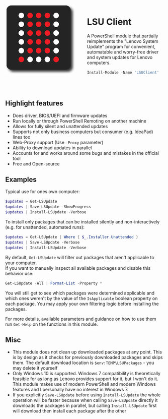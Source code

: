 <img align="left" src="logo_220px.png" alt="LSUClient PowerShell Module PNG Logo" style="padding-right: 40px">

# LSU Client

A PowerShell module that partially reimplements the "Lenovo System Update" program for convenient,
automatable and worry-free driver and system updates for Lenovo computers.

```powershell
Install-Module -Name 'LSUClient'
```
<br>
<br>

## Highlight features

- Does driver, BIOS/UEFI and firmware updates
- Run locally or through PowerShell Remoting on another machine
- Allows for fully silent and unattended updates
- Supports not only business computers but consumer (e.g. IdeaPad) lines too
- Web-Proxy support (Use `-Proxy` parameter)
- Ability to download updates in parallel
- Accounts for and works around some bugs and mistakes in the official tool
- Free and Open-source

## Examples

Typical use for ones own computer:
```powershell
$updates = Get-LSUpdate
$updates | Save-LSUpdate -ShowProgress
$updates | Install-LSUpdate -Verbose
```

To install only packages that can be installed silently and non-interactively (e.g. for unattended, automated runs):
```powershell
$updates = Get-LSUpdate | Where { $_.Installer.Unattended }
$updates | Save-LSUpdate -Verbose
$updates | Install-LSUpdate -Verbose
```

By default, `Get-LSUpdate` will filter out packages that aren't applicable to your computer.  
If you want to manually inspect all available packages and disable this behavior use:
```powershell
Get-LSUpdate -All | Format-List -Property *
```

You will still get to see which packages were determined applicable and which ones weren't by the value of the `IsApplicable` boolean property on each package.
You may apply your own filtering logic before installing the packages.

For more details, available parameters and guidance on how to use them run `Get-Help` on the functions in this module.

## Misc

- This module does not clean up downloaded packages at any point. This is by design as it checks for previously downloaded packages and skips them. The default download location is `$env:TEMP\LSUPackages` - you may delete it yourself
- Only Windows 10 is supported. Windows 7 compatibility is theoretically feasible for as long as Lenovo provides support for it, but I won't do it. This module makes use of modern PowerShell and modern Windows features and I personally have no interest in Windows 7.
- If you explicitly `Save-LSUpdate` before using `Install-LSUpdate` the whole operation will be faster because when calling `Save-LSUpdate` directly it downloads the packages in parallel, but calling `Install-LSUpdate` first will download then install each package after the other
